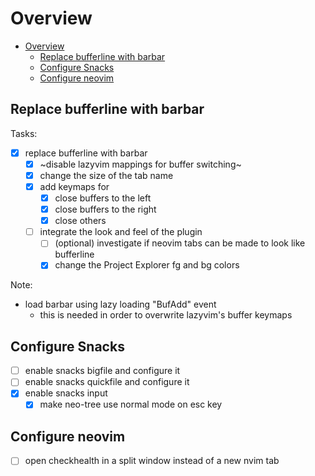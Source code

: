 # Overview

<!--toc:start-->
- [Overview](#overview)
  - [Replace bufferline with barbar](#replace-bufferline-with-barbar)
  - [Configure Snacks](#configure-snacks)
  - [Configure neovim](#configure-neovim)
<!--toc:end-->

## Replace bufferline with barbar

Tasks:

- [x] replace bufferline with barbar
  - [x] ~disable lazyvim mappings for buffer switching~
  - [x] change the size of the tab name
  - [x] add keymaps for
    - [x] close buffers to the left
    - [x] close buffers to the right
    - [x] close others
  - [ ] integrate the look and feel of the plugin
    - [ ] (optional) investigate if neovim tabs can be made to look like bufferline
    - [x] change the Project Explorer fg and bg colors

Note:

- load barbar using lazy loading "BufAdd" event
  - this is needed in order to overwrite lazyvim's buffer keymaps

## Configure Snacks

- [ ] enable snacks bigfile and configure it
- [ ] enable snacks quickfile and configure it
- [x] enable snacks input
  - [x] make neo-tree use normal mode on esc key

## Configure neovim

- [ ] open checkhealth in a split window instead of a new nvim tab
